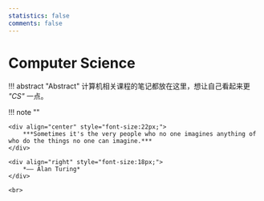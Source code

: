 ```yaml
---
statistics: false
comments: false
---
```


# Computer Science

!!! abstract "Abstract"
    计算机相关课程的笔记都放在这里，想让自己看起来更 *"CS"* 一点。

!!! note ""
    <br>

    <div align="center" style="font-size:22px;">
        ***Sometimes it's the very people who no one imagines anything of who do the things no one can imagine.***
    </div>

    <div align="right" style="font-size:18px;">
        *—— Alan Turing*
    </div>

    <br>
